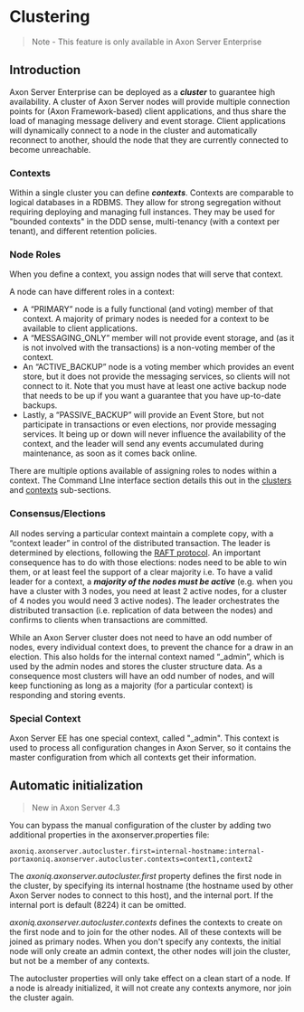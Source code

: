 # Clustering

> Note - This feature is only available in Axon Server Enterprise

## Introduction

Axon Server Enterprise can be deployed as a _**cluster**_ to guarantee high availability. A cluster of Axon Server nodes will provide multiple connection points for \(Axon Framework-based\) client applications, and thus share the load of managing message delivery and event storage. Client applications will dynamically connect to a node in the cluster and automatically reconnect to another, should the node that they are currently connected to become unreachable.‌

### Contexts

Within a single cluster you can define _**contexts**_. Contexts are comparable to logical databases in a RDBMS. They allow for strong segregation without requiring deploying and managing full instances. They may be used for "bounded contexts" in the DDD sense, multi-tenancy \(with a context per tenant\), and different retention policies.  

### Node Roles

When you define a context, you assign nodes that will serve that context. 

A node can have different roles in a context:

* A “PRIMARY” node is a fully functional \(and voting\) member of that context. A majority of primary nodes is needed for a context to be available to client applications.
* A “MESSAGING\_ONLY” member will not provide event storage, and \(as it is not involved with the transactions\) is a non-voting member of the context.
* An “ACTIVE\_BACKUP” node is a voting member which provides an event store, but it does not provide the messaging services, so clients will not connect to it. Note that you must have at least one active backup node that needs to be up if you want a guarantee that you have up-to-date backups.
* Lastly, a “PASSIVE\_BACKUP” will provide an Event Store, but not participate in transactions or even elections, nor provide messaging services. It being up or down will never influence the availability of the context, and the leader will send any events accumulated during maintenance, as soon as it comes back online.

There are multiple options available of assigning roles to nodes within a context. The Command LIne interface section details this out in the [clusters](admin-configuration/command-line-interface.md#cluster-enterprise-edition-only) and [contexts](admin-configuration/command-line-interface.md#context-enterprise-edition-only) sub-sections.

### Consensus/Elections

All nodes serving a particular context maintain a complete copy, with a “context leader” in control of the distributed transaction. The leader is determined by elections, following the [RAFT protocol](https://raft.github.io/). An important consequence has to do with those elections: nodes need to be able to win them, or at least feel the support of a clear majority i.e. To have a valid leader for a context, a _**majority of the nodes must be active**_ \(e.g. when you have a cluster with 3 nodes, you need at least 2 active nodes, for a cluster of 4 nodes you would need 3 active nodes\).‌ The leader orchestrates the distributed transaction \(i.e. replication of data between the nodes\) and confirms to clients when transactions are committed. 

While an Axon Server cluster does not need to have an odd number of nodes, every individual context does, to prevent the chance for a draw in an election. This also holds for the internal context named “\_admin”, which is used by the admin nodes and stores the cluster structure data. As a consequence most clusters will have an odd number of nodes, and will keep functioning as long as a majority \(for a particular context\) is responding and storing events.

### Special Context

Axon Server EE has one special context, called "\_admin". This context is used to process all configuration changes in Axon Server, so it contains the master configuration from which all contexts get their information.‌

## Automatic initialization <a id="automatic-initialization"></a>

> New in Axon Server 4.3

You can bypass the manual configuration of the cluster by adding two additional properties in the axonserver.properties file:

```text
axoniq.axonserver.autocluster.first=internal-hostname:internal-portaxoniq.axonserver.autocluster.contexts=context1,context2
```

The _axoniq.axonserver.autocluster.first_ property defines the first node in the cluster, by specifying its internal hostname \(the hostname used by other Axon Server nodes to connect to this host\), and the internal port. If the internal port is default \(8224\) it can be omitted.‌

_axoniq.axonserver.autocluster.contexts_ defines the contexts to create on the first node and to join for the other nodes. All of these contexts will be joined as primary nodes. When you don't specify any contexts, the initial node will only create an admin context, the other nodes will join the cluster, but not be a member of any contexts.‌

The autocluster properties will only take effect on a clean start of a node. If a node is already initialized, it will not create any contexts anymore, nor join the cluster again.‌

